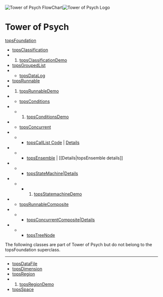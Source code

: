 ![Tower of Psych FlowChart](https://github.com/TheGoldLab/Lab-Matlab-Control/blob/master/snow-dots/demos/resources/TowerofPsych.png)![Tower of Psych Logo](https://github.com/TheGoldLab/Lab-Matlab-Control/blob/master/snow-dots/demos/resources/TowerofPsychlogo.png)

Tower of Psych
=======
[topsFoundation](https://github.com/TheGoldLab/Lab-Matlab-Control/blob/master/tower-of-psych/foundation/topsFoundation.m)
* [topsClassification](https://github.com/TheGoldLab/Lab-Matlab-Control/blob/master/tower-of-psych/foundation/topsClassification.m)
* 1.  [topsClassificationDemo](https://github.com/TheGoldLab/Lab-Matlab-Control/blob/master/tower-of-psych/demos/demoClassification.m)
*  [topsGroupedList](https://github.com/TheGoldLab/Lab-Matlab-Control/blob/master/tower-of-psych/foundation/topsGroupedList.m)
* *  [topsDataLog](https://github.com/TheGoldLab/Lab-Matlab-Control/blob/master/tower-of-psych/foundation/topsDataLog.m)
*  [topsRunnable](https://github.com/TheGoldLab/Lab-Matlab-Control/blob/master/tower-of-psych/foundation/runnable/topsRunnable.m)
* 1. [topsRunnableDemo](https://github.com/TheGoldLab/Lab-Matlab-Control/blob/master/tower-of-psych/demos/demoRunnables.m)
* * [topsConditions](https://github.com/TheGoldLab/Lab-Matlab-Control/blob/master/tower-of-psych/foundation/runnable/topsConditions.m)
* * 1. [topsConditionsDemo](https://github.com/TheGoldLab/Lab-Matlab-Control/blob/master/tower-of-psych/demos/demoConditions.m)
* *  [topsConcurrent](https://github.com/TheGoldLab/Lab-Matlab-Control/blob/master/tower-of-psych/foundation/runnable/topsConcurrent.m)
* * *  [topsCallList Code](https://github.com/TheGoldLab/Lab-Matlab-Control/blob/master/tower-of-psych/foundation/runnable/topsCallList.m) | [Details](https://github.com/TheGoldLab/Lab-Matlab-Control/wiki/topsCallList-details)
* * *  [topsEnsemble](https://github.com/TheGoldLab/Lab-Matlab-Control/blob/master/tower-of-psych/foundation/runnable/topsEnsemble.m) | [[Details|topsEnsemble details]]
* * *  [topsStateMachine](https://github.com/TheGoldLab/Lab-Matlab-Control/blob/master/tower-of-psych/foundation/runnable/topsStateMachine.m)|[Details](https://github.com/TheGoldLab/Lab-Matlab-Control/wiki/topsStateMachine-details)
* * * 1. [topsStatemachineDemo](https://github.com/TheGoldLab/Lab-Matlab-Control/blob/master/tower-of-psych/demos/demoStateMachine.m)
* *  [topsRunnableComposite](https://github.com/TheGoldLab/Lab-Matlab-Control/blob/master/tower-of-psych/foundation/runnable/topsRunnableComposite.m)
* * * [topsConcurrentComposite](https://github.com/TheGoldLab/Lab-Matlab-Control/blob/master/tower-of-psych/foundation/runnable/topsConcurrentComposite.m)|[Details](https://github.com/TheGoldLab/Lab-Matlab-Control/wiki/topsConcurrentComposite-details)
* * *  [topsTreeNode](https://github.com/TheGoldLab/Lab-Matlab-Control/blob/master/tower-of-psych/foundation/runnable/topsTreeNode.m)

The following classes are part of Tower of Psych but do not belong to the topsFoundation superclass.
***

* [topsDataFile](https://github.com/TheGoldLab/Lab-Matlab-Control/blob/master/tower-of-psych/foundation/topsDataFile.m)
* [topsDimension](https://github.com/TheGoldLab/Lab-Matlab-Control/blob/master/tower-of-psych/foundation/topsDimension.m)
* [topsRegion](https://github.com/TheGoldLab/Lab-Matlab-Control/blob/master/tower-of-psych/foundation/topsRegion.m)
* 1. [topsRegionDemo](https://github.com/TheGoldLab/Lab-Matlab-Control/blob/master/tower-of-psych/demos/demoRegion.m)
* [topsSpace](https://github.com/TheGoldLab/Lab-Matlab-Control/blob/master/tower-of-psych/foundation/topsSpace.m)